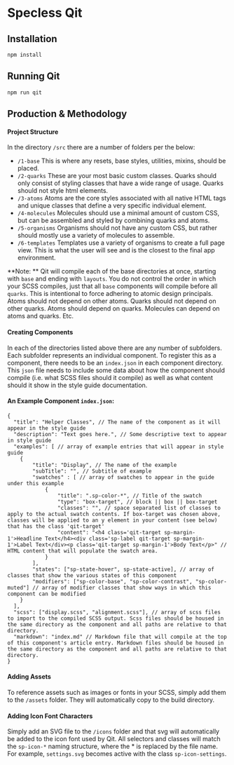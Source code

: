 # Specless Qit

## Installation

```
npm install
```

## Running Qit

```
npm run qit
```

## Production & Methodology

#### Project Structure

In the directory `/src` there are a number of folders per the below:

- `/1-base` This is where any resets, base styles, utilities, mixins, should be placed.
- `/2-quarks` These are your most basic custom classes. Quarks should only consist of styling classes that have a wide range of usage. Quarks should not style html elements.
- `/3-atoms` Atoms are the core styles associated with all native HTML tags and unique classes that define a very specific individual element. 
- `/4-molecules` Molecules should use a minimal amount of custom CSS, but can be assembled and styled by combining quarks and atoms. 
- `/5-organisms` Organisms should not have any custom CSS, but rather should mostly use a variety of molecules to assemble.
- `/6-templates` Templates use a variety of organisms to create a full page view. This is what the user will see and is the closest to the final app environment.

**Note: ** Qit will compile each of the base directories at once, starting with `base` and ending with `layouts`. You do not control the order in which your SCSS compiles, just that all `base` components will compile before all `quarks`. This is intentional to force adhering to atomic design principals. Atoms should not depend on other atoms. Quarks should not depend on other quarks. Atoms should depend on quarks. Molecules can depend on atoms and quarks. Etc.

#### Creating Components

In each of the directories listed above there are any number of subfolders. Each subfolder represents an individual component. To register this as a component, there needs to be an `index.json` in each component directory. This `json` file needs to include some data about how the component should compile (i.e. what SCSS files should it compile) as well as what content should it show in the style guide documentation.

#### An Example Component `index.json`:

```
{
  "title": "Helper Classes", // The name of the component as it will appear in the style guide
  "description": "Text goes here.", // Some descriptive text to appear in style guide
  "examples": [ // array of example entries that will appear in style guide
  	{
  		"title": "Display", // The name of the example
  		"subTitle": "", // Subtitle of example
  		"swatches" : [ // array of swatches to appear in the guide under this example
  			{
  				"title": ".sp-color-*", // Title of the swatch
  				"type": "box-target", // block || box || box-target
  				"classes": "", // space separated list of classes to apply to the actual swatch contents. If box-target was chosen above, classes will be applied to an y element in your content (see below) that has the class 'qit-target'
  				"content": "<h4 class='qit-target sp-margin-1'>Headline Text</h4><div class='sp-label qit-target sp-margin-1'>Label Text</div><p class='qit-target sp-margin-1'>Body Text</p>" // HTML content that will populate the swatch area.
  			}
  		],
  		"states": ["sp-state-hover", sp-state-active], // array of classes that show the various states of this component
  		"modifiers": ["sp-color-base", "sp-color-contrast", "sp-color-muted"] // array of modifier classes that show ways in which this component can be modified
  	}
  ],
  "scss": ["display.scss", "alignment.scss"], // array of scss files to import to the compiled SCSS output. Scss files should be housed in the same directory as the component and all paths are relative to that directory.
  "markdown": "index.md" // Markdown file that will compile at the top of this component's article entry. Markdown files should be housed in the same directory as the component and all paths are relative to that directory.
}
```

#### Adding Assets

To reference assets such as images or fonts in your SCSS, simply add them to the `/assets` folder. They will automatically copy to the build directory. 

#### Adding Icon Font Characters

Simply add an SVG file to the `/icons` folder and that svg will automatically be added to the icon font used by Qit. All selectors and classes will match the `sp-icon-*` naming structure, where the * is replaced by the file name. For example, `settings.svg` becomes active with the class `sp-icon-settings`.





